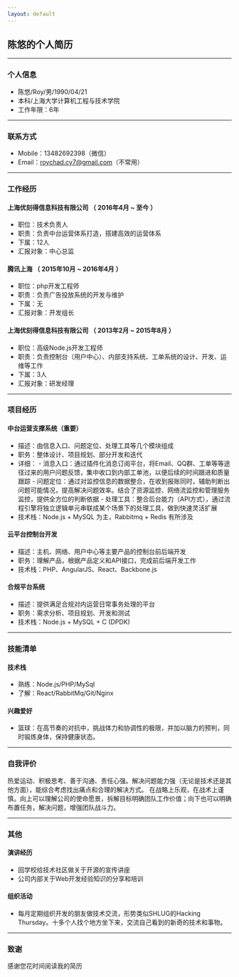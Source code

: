 ```yaml
---
layout: default
---
```


## 陈悠的个人简历

* * *

### 个人信息

- 陈悠/Roy/男/1990/04/21
- 本科/上海大学计算机工程与技术学院
- 工作年限：6年

* * *

### 联系方式

- Mobile：13482692398（微信）
- Email：roychad.cy7@gmail.com（不常用）

* * *

### 工作经历

#### 上海优刻得信息科技有限公司 （ 2016年4月 ~ 至今 ）

- 职位：技术负责人
- 职责：负责中台运营体系打造，搭建高效的运营体系
- 下属：12人
- 汇报对象：中心总监

#### 腾讯上海 （ 2015年10月 ~ 2016年4月 ）

- 职位：php开发工程师
- 职责：负责广告投放系统的开发与维护
- 下属：无
- 汇报对象：开发组长

#### 上海优刻得信息科技有限公司 （ 2013年2月 ~ 2015年8月 ）

- 职位：高级Node.js开发工程师
- 职责：负责控制台（用户中心）、内部支持系统、工单系统的设计、开发、运维等工作
- 下属：3人
- 汇报对象：研发经理

* * *

### 项目经历

#### 中台运营支撑系统（重要）

- 描述：由信息入口、问题定位、处理工具等几个模块组成
- 职务：整体设计、项目规划、部分开发和迭代
- 详细：
		- 消息入口：通过插件化消息订阅平台，将Email、QQ群、工单等等途径过来的用户问题反馈，集中收口到内部工单池，以便后续的时间跟进和质量跟踪
		- 问题定位：通过对监控信息的数据整合，在收到报账同时，辅助判断出问题可能情况，提高解决问题效率。结合了资源监控、网络流监控和管理服务监控，提供全方位的判断依据
		- 处理工具：整合后台能力（API方式），通过流程引擎将独立逻辑单元串联成某个场景下的处理工具，做到快速灵活扩展
- 技术栈：Node.js + MySQL 为主，Rabbitmq + Redis 有所涉及

#### 云平台控制台开发

- 描述：主机、网络、用户中心等主要产品的控制台前后端开发
- 职务：理解产品，根据产品定义和API接口，完成前后端开发工作
- 技术栈：PHP、AngularJS、React、Backbone.js

#### 合规平台系统

- 描述：提供满足合规对内运营日常事务处理的平台
- 职务：需求分析、项目规划、开发和测试
- 技术栈：Node.js + MySQL + C (DPDK)

* * *

### 技能清单

#### 技术栈

- 熟练：Node.js/PHP/MySql
- 了解：React/RabbitMq/Git/Nginx

#### 兴趣爱好

- 篮球：在高节奏的对抗中，挑战体力和协调性的极限，并加以脑力的预判，同时锻炼身体，保持健康状态。

* * *

### 自我评价

热爱运动、积极思考、善于沟通、责任心强。解决问题能力强（无论是技术还是其他方面），能综合考虑找出痛点和合理的解决方式。
在战略上乐观，在战术上谨慎。向上可以理解公司的使命愿景，拆解目标明确团队工作价值；向下也可以明确布置任务，解决问题，增强团队战斗力。

* * *

### 其他

#### 演讲经历

- 回学校给技术社区做关于开源的宣传讲座
- 公司内部关于Web开发经验知识的分享和培训

#### 组织活动

- 每月定期组织开发的朋友做技术交流，形势类似SHLUG的Hacking Thursday。十多个人找个地方坐下来，交流自己看到的新奇的技术和事物。

* * *

### 致谢

感谢您花时间阅读我的简历
